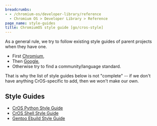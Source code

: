 ```yaml
---
breadcrumbs:
- - /chromium-os/developer-library/reference
  - Chromium OS > Developer Library > Reference
page_name: style-guides
title: ChromiumOS style guide [go/cros-style]
---
```


As a general rule, we try to follow existing style guides of parent projects
when they have one.

* First [Chromium],
* Then [Google],
* Otherwise try to find a community/language standard.

That is why the list of style guides below is not "complete" -- if we don't have
anything CrOS-specific to add, then we won't make our own.

## Style Guides

*   [CrOS Python Style Guide](/chromium-os/developer-library/reference/style-guides/python/)
*   [CrOS Shell Style Guide](/chromium-os/developer-library/reference/style-guides/shell/)
*   [Gentoo Ebuild Style Guide](https://devmanual.gentoo.org/ebuild-writing/file-format/index.html#indenting-and-whitespace)


[Chromium]: https://chromium.googlesource.com/chromium/src/+/HEAD/styleguide/styleguide.md
[Google]: https://google.github.io/styleguide/